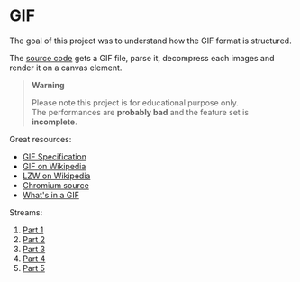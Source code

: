 # GIF

The goal of this project was to understand how the GIF format is structured.

The [source code](gif.js) gets a GIF file, parse it, decompress each images and render it on a canvas element.

> **Warning**
>
> Please note this project is for educational purpose only.  
> The performances are **probably bad** and the feature set is **incomplete**.

Great resources:

- [GIF Specification](https://www.w3.org/Graphics/GIF/spec-gif89a.txt)
- [GIF on Wikipedia](https://en.wikipedia.org/wiki/GIF)
- [LZW on Wikipedia](https://en.wikipedia.org/wiki/Lempel%E2%80%93Ziv%E2%80%93Welch)
- [Chromium source](https://chromium.googlesource.com/chromium/blink.git/+/master/Source/platform/image-decoders/gif/GIFImageReader.cpp)
- [What's in a GIF](http://www.matthewflickinger.com/lab/whatsinagif/)

Streams:

1. [Part 1](https://www.twitch.tv/videos/1717286912)
2. [Part 2](https://www.twitch.tv/videos/1719226430)
3. [Part 3](https://www.twitch.tv/videos/1724245373)
4. [Part 4](https://www.twitch.tv/videos/1726206293)
5. [Part 5](https://www.twitch.tv/videos/1731237991)
